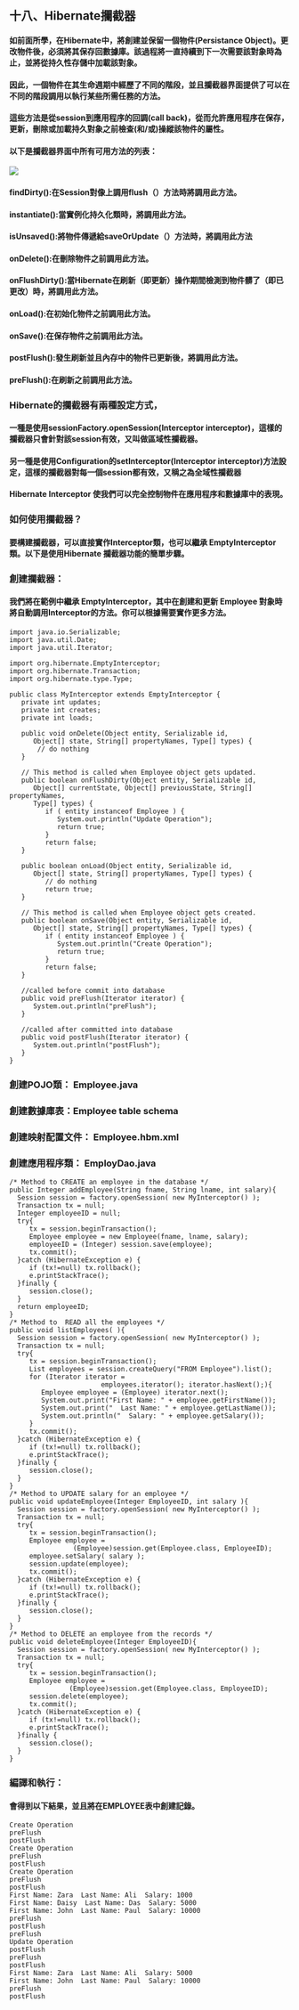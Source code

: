 ## 十八、Hibernate攔截器
#### 如前面所學，在Hibernate中，將創建並保留一個物件(Persistance Object)。更改物件後，必須將其保存回數據庫。該過程將一直持續到下一次需要該對象時為止，並將從持久性存儲中加載該對象。
#### 因此，一個物件在其生命週期中經歷了不同的階段，並且攔截器界面提供了可以在不同的階段調用以執行某些所需任務的方法。
#### 這些方法是從session到應用程序的回調(call back)，從而允許應用程序在保存，更新，刪除或加載持久對象之前檢查(和/或)操縱該物件的屬性。
#### 以下是攔截器界面中所有可用方法的列表：
<img src="../images/hibernate_interceptor_methods.jpg">

#### findDirty():在Session對像上調用flush（）方法時將調用此方法。
#### instantiate():當實例化持久化類時，將調用此方法。
#### isUnsaved():將物件傳遞給saveOrUpdate（）方法時，將調用此方法
#### onDelete():在刪除物件之前調用此方法。
#### onFlushDirty():當Hibernate在刷新（即更新）操作期間檢測到物件髒了（即已更改）時，將調用此方法。
#### onLoad():在初始化物件之前調用此方法。
#### onSave():在保存物件之前調用此方法。
#### postFlush():發生刷新並且內存中的物件已更新後，將調用此方法。
#### preFlush():在刷新之前調用此方法。

### Hibernate的攔截器有兩種設定方式，
#### 一種是使用sessionFactory.openSession(Interceptor interceptor)，這樣的攔截器只會針對該session有效，又叫做區域性攔截器。
#### 另一種是使用Configuration的setInterceptor(Interceptor interceptor)方法設定，這樣的攔截器對每一個session都有效，又稱之為全域性攔截器

#### Hibernate Interceptor 使我們可以完全控制物件在應用程序和數據庫中的表現。
### 如何使用攔截器？
#### 要構建攔截器，可以直接實作Interceptor類，也可以繼承 EmptyInterceptor 類。以下是使用Hibernate 攔截器功能的簡單步驟。
### 創建攔截器：
#### 我們將在範例中繼承 EmptyInterceptor，其中在創建和更新 Employee 對象時將自動調用Interceptor的方法。你可以根據需要實作更多方法。
	import java.io.Serializable;
	import java.util.Date;
	import java.util.Iterator;

	import org.hibernate.EmptyInterceptor;
	import org.hibernate.Transaction;
	import org.hibernate.type.Type;

	public class MyInterceptor extends EmptyInterceptor {
	   private int updates;
	   private int creates;
	   private int loads;

	   public void onDelete(Object entity, Serializable id,
		  Object[] state, String[] propertyNames, Type[] types) {
		   // do nothing
	   }

	   // This method is called when Employee object gets updated.
	   public boolean onFlushDirty(Object entity, Serializable id,
		  Object[] currentState, Object[] previousState, String[] propertyNames,
		  Type[] types) {
			 if ( entity instanceof Employee ) {
				System.out.println("Update Operation");
				return true; 
			 }
			 return false;
	   }
		
	   public boolean onLoad(Object entity, Serializable id,
		  Object[] state, String[] propertyNames, Type[] types) {
			 // do nothing
			 return true;
	   }
	   
	   // This method is called when Employee object gets created.
	   public boolean onSave(Object entity, Serializable id,
		  Object[] state, String[] propertyNames, Type[] types) {
			 if ( entity instanceof Employee ) {
				System.out.println("Create Operation");
				return true; 
			 }
			 return false;
	   }
	   
	   //called before commit into database
	   public void preFlush(Iterator iterator) {
		  System.out.println("preFlush");
	   }
	   
	   //called after committed into database
	   public void postFlush(Iterator iterator) {
		  System.out.println("postFlush");
	   }
	}

### 創建POJO類： Employee.java
### 創建數據庫表：Employee table schema
### 創建映射配置文件： Employee.hbm.xml
### 創建應用程序類： EmployDao.java
	/* Method to CREATE an employee in the database */
	public Integer addEmployee(String fname, String lname, int salary){
	  Session session = factory.openSession( new MyInterceptor() );
	  Transaction tx = null;
	  Integer employeeID = null;
	  try{
		 tx = session.beginTransaction();
		 Employee employee = new Employee(fname, lname, salary);
		 employeeID = (Integer) session.save(employee); 
		 tx.commit();
	  }catch (HibernateException e) {
		 if (tx!=null) tx.rollback();
		 e.printStackTrace(); 
	  }finally {
		 session.close(); 
	  }
	  return employeeID;
	}
	/* Method to  READ all the employees */
	public void listEmployees( ){
	  Session session = factory.openSession( new MyInterceptor() );
	  Transaction tx = null;
	  try{
		 tx = session.beginTransaction();
		 List employees = session.createQuery("FROM Employee").list(); 
		 for (Iterator iterator = 
						   employees.iterator(); iterator.hasNext();){
			Employee employee = (Employee) iterator.next(); 
			System.out.print("First Name: " + employee.getFirstName()); 
			System.out.print("  Last Name: " + employee.getLastName()); 
			System.out.println("  Salary: " + employee.getSalary()); 
		 }
		 tx.commit();
	  }catch (HibernateException e) {
		 if (tx!=null) tx.rollback();
		 e.printStackTrace(); 
	  }finally {
		 session.close(); 
	  }
	}
	/* Method to UPDATE salary for an employee */
	public void updateEmployee(Integer EmployeeID, int salary ){
	  Session session = factory.openSession( new MyInterceptor() );
	  Transaction tx = null;
	  try{
		 tx = session.beginTransaction();
		 Employee employee = 
					(Employee)session.get(Employee.class, EmployeeID); 
		 employee.setSalary( salary );
		 session.update(employee); 
		 tx.commit();
	  }catch (HibernateException e) {
		 if (tx!=null) tx.rollback();
		 e.printStackTrace(); 
	  }finally {
		 session.close(); 
	  }
	}
	/* Method to DELETE an employee from the records */
	public void deleteEmployee(Integer EmployeeID){
	  Session session = factory.openSession( new MyInterceptor() );
	  Transaction tx = null;
	  try{
		 tx = session.beginTransaction();
		 Employee employee = 
				   (Employee)session.get(Employee.class, EmployeeID); 
		 session.delete(employee); 
		 tx.commit();
	  }catch (HibernateException e) {
		 if (tx!=null) tx.rollback();
		 e.printStackTrace(); 
	  }finally {
		 session.close(); 
	  }
	}

###  編譯和執行：
#### 會得到以下結果，並且將在EMPLOYEE表中創建記錄。
	Create Operation
	preFlush
	postFlush
	Create Operation
	preFlush
	postFlush
	Create Operation
	preFlush
	postFlush
	First Name: Zara  Last Name: Ali  Salary: 1000
	First Name: Daisy  Last Name: Das  Salary: 5000
	First Name: John  Last Name: Paul  Salary: 10000
	preFlush
	postFlush
	preFlush
	Update Operation
	postFlush
	preFlush
	postFlush
	First Name: Zara  Last Name: Ali  Salary: 5000
	First Name: John  Last Name: Paul  Salary: 10000
	preFlush
	postFlush


